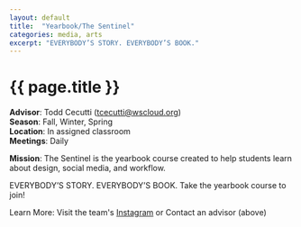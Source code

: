 ```yaml
---
layout: default
title:  "Yearbook/The Sentinel"
categories: media, arts
excerpt: "EVERYBODY’S STORY. EVERYBODY’S BOOK."
---
```


# {{ page.title }}

**Advisor**: Todd Cecutti (<tcecutti@wscloud.org>)
<br/>**Season**: Fall, Winter, Spring
<br/>**Location**: In assigned classroom
<br/>**Meetings**: Daily

**Mission**: The Sentinel is the yearbook course created to help students learn about design, social media, and workflow.

EVERYBODY’S STORY. EVERYBODY’S BOOK. Take the yearbook course to join!

Learn More: Visit the team's [Instagram](https://www.instagram.com/wkhswolfbook/) or Contact an advisor (above)